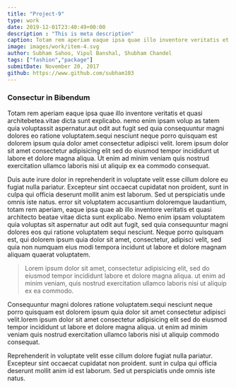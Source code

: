 ```yaml
---
title: "Project-9"
type: work
date: 2019-12-01T23:40:49+00:00
description : "This is meta description"
caption: Totam rem aperiam eaque ipsa quae illo inventore veritatis et quasi architebetea...
image: images/work/item-4.svg
author: Subham Sahoo, Vipul Banshal, Shubham Chandel
tags: ["fashion","package"]
submitDate: November 20, 2017
github: https://www.github.com/subham103
---
```

### Consectur in Bibendum

Totam rem aperiam eaque ipsa quae illo inventore veritatis et quasi architebetea.vitae dicta sunt explicabo. nemo enim ipsam volup as tatem quia voluptassit aspernatur.aut odit aut fugit sed quia consequuntur magni dolores eo ratione voluptatem.sequi nesciunt neque porro quisquam est dolorem ipsum quia dolor amet consectetur adipisci velit. lorem ipsum dolor sit amet consectetur adipisicing elit sed do eiusmod tempor incididunt ut labore et dolore magna aliqua. Ut enim ad minim veniam quis nostrud exercitation ullamco laboris nisi ut aliquip ex ea commodo consequat.

Duis aute irure dolor in reprehenderit in voluptate velit esse cillum dolore eu fugiat nulla pariatur. Excepteur sint occaecat cupidatat non proident, sunt in culpa qui officia deserunt mollit anim est laborum. Sed ut perspiciatis unde omnis iste natus. error sit voluptatem accusantium doloremque laudantium, totam rem aperiam, eaque ipsa quae ab illo inventore veritatis et quasi architecto beatae vitae dicta sunt explicabo. Nemo enim ipsam voluptatem quia voluptas sit aspernatur aut odit aut fugit, sed quia consequuntur magni dolores eos qui ratione voluptatem sequi nesciunt. Neque porro quisquam est, qui dolorem ipsum quia dolor sit amet, consectetur, adipisci velit, sed quia non numquam eius modi tempora incidunt ut labore et dolore magnam aliquam quaerat voluptatem.

> Lorem ipsum dolor sit amet, consectetur adipisicing elit, sed do eiusmod tempor incididunt labore et dolore magna aliqua. ut enim ad minim veniam, quis nostrud exercitation ullamco laboris nisi ut aliquip ex ea commodo.

Consequuntur magni dolores ratione voluptatem.sequi nesciunt neque porro quisquam est dolorem ipsum quia dolor sit amet consectetur adipisci velit.lorem ipsum dolor sit amet consectetur adipisicing elit sed do eiusmod tempor incididunt ut labore et dolore magna aliqua. ut enim ad minim veniam quis nostrud exercitation ullamco laboris nisi ut aliquip commodo consequat.

Reprehenderit in voluptate velit esse cillum dolore fugiat nulla pariatur. Excepteur sint occaecat cupidatat non proident. sunt in culpa qui officia deserunt mollit anim id est laborum. Sed ut perspiciatis unde omnis iste natus.
